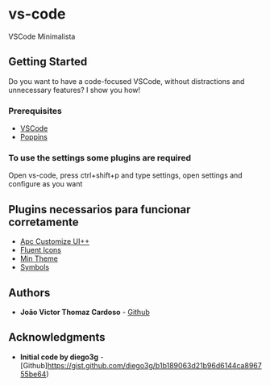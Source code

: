 # vs-code
VSCode Minimalista

## Getting Started

Do you want to have a code-focused VSCode, without distractions and unnecessary features? I show you how!

### Prerequisites

- [VSCode](https://code.visualstudio.com/download)
- [Poppins](https://fonts.google.com/specimen/Poppins)

### To use the settings some plugins are required

Open vs-code, press ctrl+shift+p and type settings, open settings and configure as you want

## Plugins necessarios para funcionar corretamente

* [Apc Customize UI++](https://marketplace.visualstudio.com/items?itemName=drcika.apc-extension)
* [Fluent Icons](https://marketplace.visualstudio.com/items?itemName=miguelsolorio.fluent-icons)
* [Min Theme](https://marketplace.visualstudio.com/items?itemName=miguelsolorio.min-theme)
* [Symbols](https://marketplace.visualstudio.com/items?itemName=miguelsolorio.symbols)

## Authors

* **João Victor Thomaz Cardoso** - [Github](https://github.com/thomazgg)

## Acknowledgments
* **Initial code by diego3g** - [Github]https://gist.github.com/diego3g/b1b189063d21b96d6144ca896755be64)
